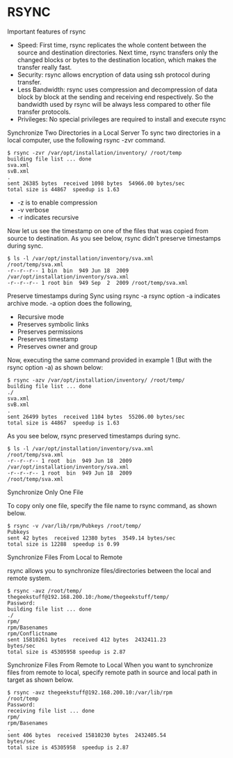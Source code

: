 # RSYNC

Important features of rsync
* Speed: First time, rsync replicates the whole content between the source and destination directories. Next time, rsync transfers only the changed blocks or bytes to the destination location, which makes the transfer really fast.
* Security: rsync allows encryption of data using ssh protocol during transfer.
* Less Bandwidth: rsync uses compression and decompression of data block by block at the sending and receiving end respectively. So the bandwidth used by rsync will be always less compared to other file transfer protocols.
* Privileges: No special privileges are required to install and execute rsync

Synchronize Two Directories in a Local Server
To sync two directories in a local computer, use the following rsync -zvr command.
```
$ rsync -zvr /var/opt/installation/inventory/ /root/temp
building file list ... done
sva.xml
svB.xml
.
sent 26385 bytes  received 1098 bytes  54966.00 bytes/sec
total size is 44867  speedup is 1.63
```
* -z is to enable compression
* -v verbose
* -r indicates recursive

Now let us see the timestamp on one of the files that was copied from source to destination. As you see below, rsync didn’t preserve timestamps during sync.
```
$ ls -l /var/opt/installation/inventory/sva.xml
/root/temp/sva.xml
-r--r--r-- 1 bin  bin  949 Jun 18  2009
/var/opt/installation/inventory/sva.xml
-r--r--r-- 1 root bin  949 Sep  2  2009 /root/temp/sva.xml
```

Preserve timestamps during Sync using rsync -a
rsync option -a indicates archive mode. -a option does the following,
* Recursive mode
* Preserves symbolic links
* Preserves permissions
* Preserves timestamp
* Preserves owner and group

Now, executing the same command provided in example 1 (But with the rsync option -a) as shown below:

```
$ rsync -azv /var/opt/installation/inventory/ /root/temp/
building file list ... done
./
sva.xml
svB.xml
.
sent 26499 bytes  received 1104 bytes  55206.00 bytes/sec
total size is 44867  speedup is 1.63
```

As you see below, rsync preserved timestamps during sync.
```
$ ls -l /var/opt/installation/inventory/sva.xml
/root/temp/sva.xml
-r--r--r-- 1 root  bin  949 Jun 18  2009
/var/opt/installation/inventory/sva.xml
-r--r--r-- 1 root  bin  949 Jun 18  2009
/root/temp/sva.xml
```

Synchronize Only One File

To copy only one file, specify the file name to rsync command, as shown below.
```
$ rsync -v /var/lib/rpm/Pubkeys /root/temp/
Pubkeys
sent 42 bytes  received 12380 bytes  3549.14 bytes/sec
total size is 12288  speedup is 0.99
```

Synchronize Files From Local to Remote

rsync allows you to synchronize files/directories between the local and remote system.

```
$ rsync -avz /root/temp/
thegeekstuff@192.168.200.10:/home/thegeekstuff/temp/
Password:
building file list ... done
./
rpm/
rpm/Basenames
rpm/Conflictname
sent 15810261 bytes  received 412 bytes  2432411.23
bytes/sec
total size is 45305958 speedup is 2.87
```

Synchronize Files From Remote to Local
When you want to synchronize files from remote to local, specify remote path in source and local path in target as shown below.
```
$ rsync -avz thegeekstuff@192.168.200.10:/var/lib/rpm
/root/temp
Password:
receiving file list ... done
rpm/
rpm/Basenames
.
sent 406 bytes  received 15810230 bytes  2432405.54
bytes/sec
total size is 45305958  speedup is 2.87
```